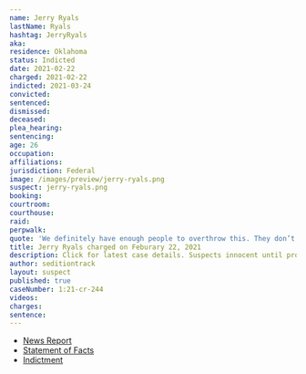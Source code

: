 ```yaml
---
name: Jerry Ryals
lastName: Ryals
hashtag: JerryRyals
aka:
residence: Oklahoma
status: Indicted
date: 2021-02-22
charged: 2021-02-22
indicted: 2021-03-24
convicted: 
sentenced: 
dismissed: 
deceased:
plea_hearing:
sentencing:
age: 26
occupation:
affiliations:
jurisdiction: Federal
image: /images/preview/jerry-ryals.png
suspect: jerry-ryals.png
booking:
courtroom:
courthouse:
raid:
perpwalk:
quote: 'We definitely have enough people to overthrow this. They don’t stand a chance. We got the doors open. We’re working our way in slowly but surely.'
title: Jerry Ryals charged on Feburary 22, 2021
description: Click for latest case details. Suspects innocent until proven guilty.
author: seditiontrack
layout: suspect
published: true
caseNumber: 1:21-cr-244
videos:
charges:
sentence:
---
```

- [News Report](https://kfor.com/news/2-more-oklahomans-charged-in-u-s-capitol-insurrection/)
- [Statement of Facts](https://www.justice.gov/usao-dc/case-multi-defendant/file/1378856/download)
- [Indictment](https://www.justice.gov/usao-dc/case-multi-defendant/file/1381756/download)
